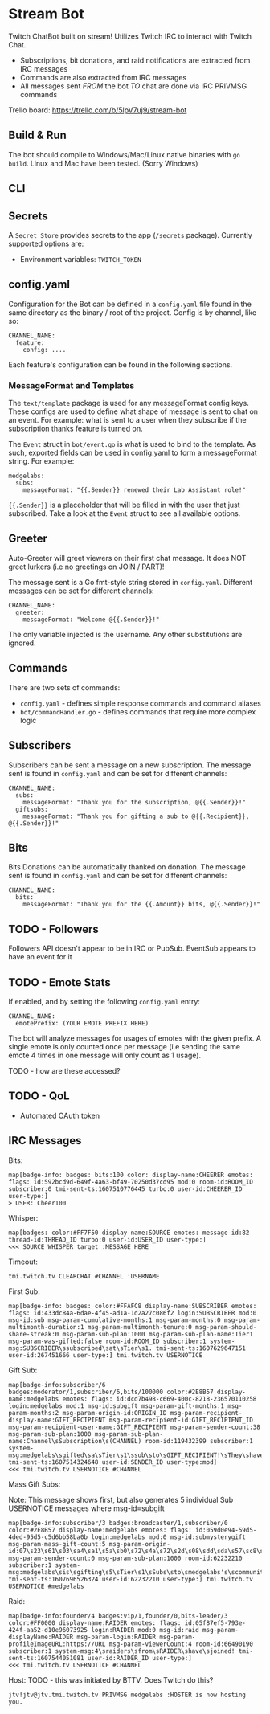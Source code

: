 # Stream Bot

Twitch ChatBot built on stream! Utilizes Twitch IRC to interact with Twitch Chat.

* Subscriptions, bit donations, and raid notifications are extracted from IRC messages
* Commands are also extracted from IRC messages
* All messages sent _FROM_ the bot _TO_ chat are done via IRC PRIVMSG commands

Trello board: https://trello.com/b/5lpV7uj9/stream-bot

## Build & Run

The bot should compile to Windows/Mac/Linux native binaries with `go build`.
Linux and Mac have been tested. (Sorry Windows)

## CLI

## Secrets

A `Secret Store` provides secrets to the app (`/secrets` package). Currently supported options
are:

* Environment variables: `TWITCH_TOKEN`

## config.yaml

Configuration for the Bot can be defined in a `config.yaml` file found in the same directory
as the binary / root of the project. Config is by channel, like so:

```
CHANNEL_NAME:
  feature:
    config: ....
```

Each feature's configuration can be found in the following sections.

### MessageFormat and Templates

The `text/template` package is used for any messageFormat config keys. These configs are used
to define what shape of message is sent to chat on an event. For example: what is sent
to a user when they subscribe if the subscription thanks feature is turned on.

The `Event` struct in `bot/event.go` is what is used to bind to the template. As such, exported
fields can be used in config.yaml to form a messageFormat string. For example:

```
medgelabs:
  subs:
    messageFormat: "{{.Sender}} renewed their Lab Assistant role!"
```

`{{.Sender}}` is a placeholder that will be filled in with the user that just subscribed. Take
a look at the `Event` struct to see all available options.

## Greeter

Auto-Greeter will greet viewers on their first chat message. It does NOT greet
lurkers (i.e no greetings on JOIN / PART)!

The message sent is a Go fmt-style string stored in `config.yaml`. Different messages
can be set for different channels:

```
CHANNEL_NAME:
  greeter:
    messageFormat: "Welcome @{{.Sender}}!"
```

The only variable injected is the username. Any other substitutions are ignored.

## Commands

There are two sets of commands:

* `config.yaml` - defines simple response commands and command aliases
* `bot/commandHandler.go` - defines commands that require more complex logic

## Subscribers

Subscribers can be sent a message on a new subscription. The message sent is
found in `config.yaml` and can be set for different channels:

```
CHANNEL_NAME:
  subs:
    messageFormat: "Thank you for the subscription, @{{.Sender}}!"
  giftsubs:
    messageFormat: "Thank you for gifting a sub to @{{.Recipient}}, @{{.Sender}}!"
```

## Bits

Bits Donations can be automatically thanked on donation. The message sent is
found in `config.yaml` and can be set for different channels:

```
CHANNEL_NAME:
  bits:
    messageFormat: "Thank you for the {{.Amount}} bits, @{{.Sender}}!"
```

## TODO - Followers

Followers API doesn't appear to be in IRC or PubSub.
EventSub appears to have an event for it

## TODO - Emote Stats

If enabled, and by setting the following `config.yaml` entry:

```
CHANNEL_NAME:
  emotePrefix: (YOUR EMOTE PREFIX HERE)
```

The bot will analyze messages for usages of emotes with the given prefix. A single
emote is only counted once per message (i.e sending the same emote 4 times in one
message will only count as 1 usage).

TODO - how are these accessed?

## TODO - QoL

* Automated OAuth token

## IRC Messages

Bits:

```
map[badge-info: badges: bits:100 color: display-name:CHEERER emotes: flags: id:592bcd9d-649f-4a63-bf49-70250d37cd95 mod:0 room-id:ROOM_ID subscriber:0 tmi-sent-ts:1607510776445 turbo:0 user-id:CHEERER_ID user-type:]
> USER: Cheer100
```

Whisper:

```
map[badges: color:#FF7F50 display-name:SOURCE emotes: message-id:82 thread-id:THREAD_ID turbo:0 user-id:USER_ID user-type:]
<<< SOURCE WHISPER target :MESSAGE HERE
```

Timeout:

```
tmi.twitch.tv CLEARCHAT #CHANNEL :USERNAME
```

First Sub:

```
map[badge-info: badges: color:#FFAFC8 display-name:SUBSCRIBER emotes: flags: id:433dc84a-6dae-4f45-ad1a-1d2a27c086f2 login:SUBSCRIBER mod:0 msg-id:sub msg-param-cumulative-months:1 msg-param-months:0 msg-param-multimonth-duration:1 msg-param-multimonth-tenure:0 msg-param-should-share-streak:0 msg-param-sub-plan:1000 msg-param-sub-plan-name:Tier1 msg-param-was-gifted:false room-id:ROOM_ID subscriber:1 system-msg:SUBSCRIBER\ssubscribed\sat\sTier\s1. tmi-sent-ts:1607629647151 user-id:267451666 user-type:] tmi.twitch.tv USERNOTICE
```

Gift Sub:

```
map[badge-info:subscriber/6 badges:moderator/1,subscriber/6,bits/100000 color:#2E8B57 display-name:medgelabs emotes: flags: id:dcd7b498-c669-400c-8218-236570110258 login:medgelabs mod:1 msg-id:subgift msg-param-gift-months:1 msg-param-months:2 msg-param-origin-id:ORIGIN_ID msg-param-recipient-display-name:GIFT_RECIPIENT msg-param-recipient-id:GIFT_RECIPIENT_ID msg-param-recipient-user-name:GIFT_RECIPIENT msg-param-sender-count:38 msg-param-sub-plan:1000 msg-param-sub-plan-name:Channel\sSubscription\s(CHANNEL) room-id:119432399 subscriber:1 system-msg:medgelabs\sgifted\sa\sTier\s1\ssub\sto\sGIFT_RECIPIENT!\sThey\shave\sgiven\s38\sGift\sSubs\sin\sthe\schannel! tmi-sent-ts:1607514324648 user-id:SENDER_ID user-type:mod]
<<< tmi.twitch.tv USERNOTICE #CHANNEL
```

Mass Gift Subs:

Note: This message shows first, but also generates 5 individual Sub USERNOTICE messages where msg-id=subgift

```
map[badge-info:subscriber/3 badges:broadcaster/1,subscriber/0 color:#2E8B57 display-name:medgelabs emotes: flags: id:059d0e94-59d5-4ded-95d5-c5d6bb58ba0b login:medgelabs mod:0 msg-id:submysterygift msg-param-mass-gift-count:5 msg-param-origin-id:07\s23\s61\s03\sa4\sa1\s5a\sb0\s72\s4a\s72\s2d\s08\sdd\sda\s57\sc8\s24\sf6\s17 msg-param-sender-count:0 msg-param-sub-plan:1000 room-id:62232210 subscriber:1 system-msg:medgelabs\sis\sgifting\s5\sTier\s1\sSubs\sto\smedgelabs's\scommunity! tmi-sent-ts:1607696526324 user-id:62232210 user-type:] tmi.twitch.tv USERNOTICE #medgelabs
```

Raid:

```
map[badge-info:founder/4 badges:vip/1,founder/0,bits-leader/3 color:#FF0000 display-name:RAIDER emotes: flags: id:05f87ef5-793e-424f-aa52-d10e96073925 login:RAIDER mod:0 msg-id:raid msg-param-displayName:RAIDER msg-param-login:RAIDER msg-param-profileImageURL:https://URL msg-param-viewerCount:4 room-id:66490190 subscriber:1 system-msg:4\sraiders\sfrom\sRAIDER\shave\sjoined! tmi-sent-ts:1607544051081 user-id:RAIDER_ID user-type:]
<<< tmi.twitch.tv USERNOTICE #CHANNEL
```

Host:
TODO - this was initiated by BTTV. Does Twitch do this?

```
jtv!jtv@jtv.tmi.twitch.tv PRIVMSG medgelabs :HOSTER is now hosting you.
```
